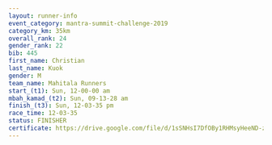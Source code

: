```yaml
---
layout: runner-info 
event_category: mantra-summit-challenge-2019 
category_km: 35km 
overall_rank: 24
gender_rank: 22
bib: 445
first_name: Christian
last_name: Kuok
gender: M
team_name: Mahitala Runners
start_(t1): Sun, 12-00-00 am
mbah_kamad_(t2): Sun, 09-13-28 am
finish_(t3): Sun, 12-03-35 pm
race_time: 12-03-35
status: FINISHER
certificate: https://drive.google.com/file/d/1sSNHsI7DfOBy1RHMsyHeeND-zjseSPCt/view?usp=sharing
---
```

